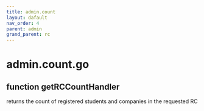 ```yaml
---
title: admin.count
layout: dafault
nav_order: 4
parent: admin
grand_parent: rc
---
```

# admin.count.go

## function getRCCountHandler
returns the count of registered students and companies in the requested RC